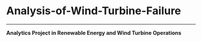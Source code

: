 # **Analysis-of-Wind-Turbine-Failure**
--------------------
**Analytics Project in Renewable Energy and Wind Turbine Operations**
